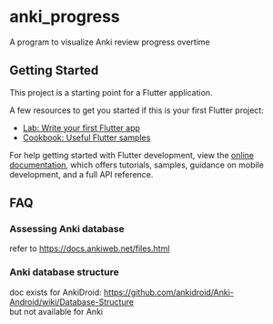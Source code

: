 # anki_progress

A program to visualize Anki review progress overtime

## Getting Started

This project is a starting point for a Flutter application.

A few resources to get you started if this is your first Flutter project:

- [Lab: Write your first Flutter app](https://docs.flutter.dev/get-started/codelab)
- [Cookbook: Useful Flutter samples](https://docs.flutter.dev/cookbook)

For help getting started with Flutter development, view the
[online documentation](https://docs.flutter.dev/), which offers tutorials,
samples, guidance on mobile development, and a full API reference.

## FAQ

### Assessing Anki database

refer to https://docs.ankiweb.net/files.html

### Anki database structure

doc exists for AnkiDroid: https://github.com/ankidroid/Anki-Android/wiki/Database-Structure  
but not available for Anki